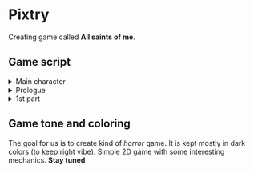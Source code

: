 # **Pixtry**
Creating game called **All saints of me**.

## Game script

<details>
<summary>Main character</summary>
<p>

*Derek Williams* is a chronic criminal who spent his 15 years in prison. He is psychopath who doesn't have any emotions.

</p> </details>

<details>
<summary>Prologue</summary>
<p>

One day a group of scientists offers Derek to undergo psychological experiment on the condition that he gets what he wants. So Derek agreed and went to the experiment. But the true purpose of the experiment was not only psychological.
</p>
<p>

In fact Derek is a psychopath which means he doesn’t have any regular human emotions like sympathize or love someone else. He doesn’t even know about this kind of expression. So that’s why scientists chose him and tricked him into the artificial brain chip experiment.  The goal of the experiment is to install those kinds of emotions to his brain and change his behavior.
</p> </details>
<details>
<summary>1st part</summary>
<p>

After the chip was installed, Derek wakes up in a room with hospital equipment and he doesn’t know anything about where he is. He only knows he has to get out of this place.  So Derek starts exploring the mysterious place. In the early part of the story the place looks like a some kind of orphanage  where he meets a young boy. When he meets the boy, strange creatures start chasing them and the boy saves Derek. When Derek asks the boy where they are and who he is, the boy gets angry and leaves him at the place and says “I cannot help you even if you don’t know me. You  don’t even know nothing about yourself. So you have to find the way out by yourself or remember me and come back to me”. Then the boy ran and disappeared.
</p> </details>

## Game tone and coloring

The goal for us is to create kind of *horror* game. It is kept mostly in dark colors (to keep right vibe). Simple 2D game with some interesting mechanics. **Stay tuned**